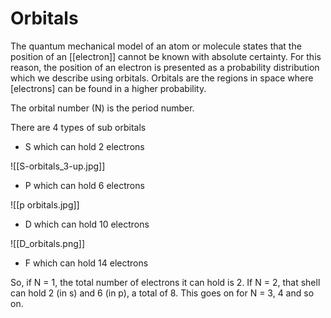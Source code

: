 # Orbitals

The quantum mechanical model of an atom or molecule states that the position of an [[electron]] cannot be known with absolute certainty. For this reason, the position of an electron is presented as a probability distribution which we describe using orbitals. Orbitals are the regions in space where [electrons] can be found in a higher probability. 

The orbital number (N) is the period number.

There are 4 types of sub orbitals 

- S which can hold 2 electrons

![[S-orbitals_3-up.jpg]]

- P which can hold 6 electrons

![[p orbitals.jpg]]

- D which can hold 10 electrons

![[D_orbitals.png]]

- F which can hold 14 electrons



So, if N = 1, the total number of electrons it can hold is 2. If N = 2, that shell can hold 2 (in s) and 6 (in p), a total of 8. This goes on for N = 3, 4 and so on.

